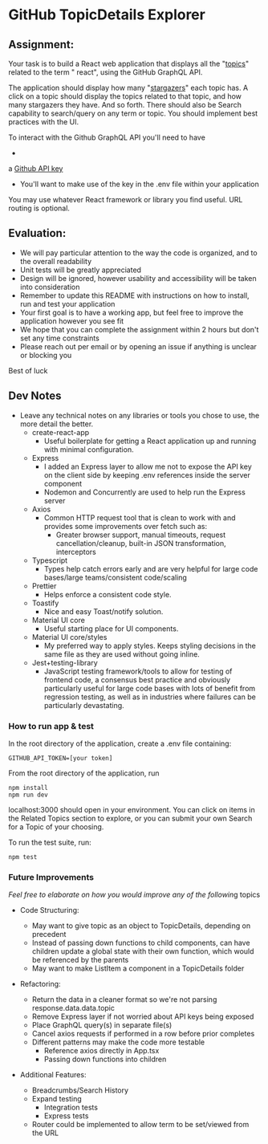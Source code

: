 # GitHub TopicDetails Explorer

## Assignment:

Your task is to build a React web application that displays all
the "[topics](https://docs.github.com/en/free-pro-team@latest/graphql/reference/objects#topic)" related to the term "
react", using the GitHub GraphQL API.

The application should display how
many "[stargazers](https://docs.github.com/en/free-pro-team@latest/graphql/reference/objects#stargazerconnection)" each
topic has. A click on a topic should display the topics related to that topic, and how many stargazers they have. And so
forth. There should also be Search capability to search/query on any term or topic. You should implement best practices
with the UI.

To interact with the Github GraphQL API you'll need to have

*

a [Github API key](https://docs.github.com/en/free-pro-team@latest/graphql/guides/forming-calls-with-graphql#authenticating-with-graphql)

* You'll want to make use of the key in the .env file within your application

You may use whatever React framework or library you find useful. URL routing is optional.

## Evaluation:

* We will pay particular attention to the way the code is organized, and to the overall readability
* Unit tests will be greatly appreciated
* Design will be ignored, however usability and accessibility will be taken into consideration
* Remember to update this README with instructions on how to install, run and test your application
* Your first goal is to have a working app, but feel free to improve the application however you see fit
* We hope that you can complete the assignment within 2 hours but don't set any time constraints
* Please reach out per email or by opening an issue if anything is unclear or blocking you

Best of luck

## Dev Notes

* Leave any technical notes on any libraries or tools you chose to use, the more detail the better.
    * create-react-app
        * Useful boilerplate for getting a React application up and running with minimal configuration.
    * Express
        * I added an Express layer to allow me not to expose the API key on the client side by keeping .env references
          inside the server component
        * Nodemon and Concurrently are used to help run the Express server
    * Axios
        * Common HTTP request tool that is clean to work with and provides some improvements over fetch such as:
            * Greater browser support, manual timeouts, request cancellation/cleanup, built-in JSON transformation,
              interceptors
    * Typescript
        * Types help catch errors early and are very helpful for large code bases/large teams/consistent code/scaling
    * Prettier
        * Helps enforce a consistent code style.
    * Toastify
        * Nice and easy Toast/notify solution.
    * Material UI core
        * Useful starting place for UI components.
    * Material UI core/styles
        * My preferred way to apply styles. Keeps styling decisions in the same file as they are used without going
          inline.
    * Jest+testing-library
        * JavaScript testing framework/tools to allow for testing of frontend code, a consensus best practice and
          obviously particularly useful for large code bases with lots of benefit from regression testing, as well as in
          industries where failures can be particularly devastating.

### How to run app & test

In the root directory of the application, create a .env file containing:

    GITHUB_API_TOKEN=[your token]

From the root directory of the application, run

    npm install
    npm run dev

localhost:3000 should open in your environment. You can click on items in the Related Topics section to explore, or you
can submit your own Search for a Topic of your choosing.

To run the test suite, run:

    npm test

### Future Improvements

*Feel free to elaborate on how you would improve any of the followin*g topics

* Code Structuring:
    * May want to give topic as an object to TopicDetails, depending on precedent
    * Instead of passing down functions to child components, can have children update a global state with their own
      function, which would be referenced by the parents
    * May want to make ListItem a component in a TopicDetails folder

* Refactoring:
    * Return the data in a cleaner format so we're not parsing response.data.data.topic
    * Remove Express layer if not worried about API keys being exposed
    * Place GraphQL query(s) in separate file(s)
    * Cancel axios requests if performed in a row before prior completes
    * Different patterns may make the code more testable
        * Reference axios directly in App.tsx
        * Passing down functions into children

* Additional Features:
    * Breadcrumbs/Search History
    * Expand testing
        * Integration tests
        * Express tests
    * Router could be implemented to allow term to be set/viewed from the URL
